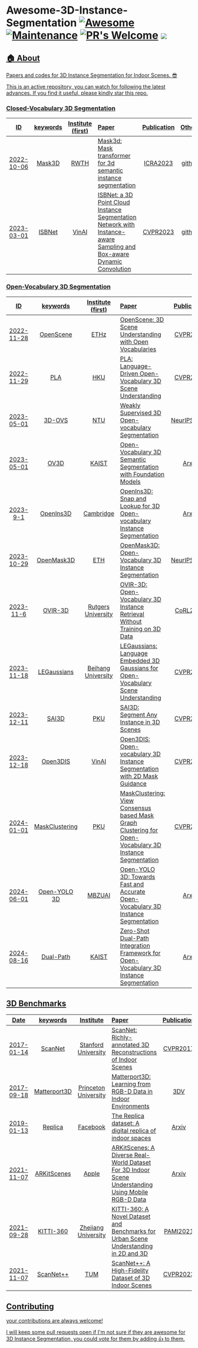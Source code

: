 
# Awesome-3D-Instance-Segmentation [![Awesome](https://awesome.re/badge.svg)](https://awesome.re) [![Maintenance](https://img.shields.io/badge/Maintained%3F-yes-green.svg)](https://GitHub.com/Naereen/StrapDown.js/graphs/commit-activity) [![PR's Welcome](https://img.shields.io/badge/PRs-welcome-brightgreen.svg?style=flat)](http://makeapullrequest.com)  <a href="" target='_blank'><img src="https://visitor-badge.laobi.icu/badge?page_id=activevisionlab.llm3d&left_color=gray&right_color=blue">

## 🏠 About
Papers and codes for 3D Instance Segmentation for Indoor Scenes. 😎 

This is an active repository, you can watch for following the latest advances. If you find it useful, please kindly star this repo.


### Closed-Vocabulary 3D Segmentation
|  ID |       keywords       |    Institute (first)    | Paper                                                                                                                                                                               | Publication | Others |
| :-----: | :------------------: | :--------------: | :---------------------------------------------------------------------------------------------------------------------------------------------------------------------------------- | :---------: | :---------: 
| 2022-10-06 |  Mask3D |    RWTH  | [Mask3d: Mask transformer for 3d semantic instance segmentation](https://arxiv.org/pdf/2312.11557.pdf)                                                                                | ICRA2023 | [github](https://github.com/JonasSchult/Mask3D) |
| 2023-03-01 |  ISBNet |    VinAI  | [ISBNet: a 3D Point Cloud Instance Segmentation Network with Instance-aware Sampling and Box-aware Dynamic Convolution](https://arxiv.org/abs/2303.00246)                                                                                | CVPR2023 | [github](https://github.com/VinAIResearch/ISBNet) |


### Open-Vocabulary 3D Segmentation
|  ID |       keywords       |    Institute (first)    | Paper                                                                                                                                                                               | Publication | Others |
| :-----: | :------------------: | :--------------: | :---------------------------------------------------------------------------------------------------------------------------------------------------------------------------------- | :---------: | :---------: 
| 2022-11-28 |       OpenScene       |      ETHz      | [OpenScene: 3D Scene Understanding with Open Vocabularies](https://arxiv.org/pdf/2211.15654.pdf)                                                             |   CVPR2023  | [github](https://github.com/pengsongyou/openscene) |                                                                 | OpenReview | [github]() |
| 2022-11-29 |        PLA        |     HKU    | [PLA: Language-Driven Open-Vocabulary 3D Scene Understanding](https://arxiv.org/pdf/2211.16312.pdf)       |CVPR2023|  [github](https://github.com/CVMI-Lab/PLA) |
| 2023-05-01 |  3D-OVS |    NTU  | [Weakly Supervised 3D Open-vocabulary Segmentation](https://arxiv.org/pdf/2305.14093)                                                                                | NeurIPS2023 | [github](https://github.com/Kunhao-Liu/3D-OVS) |
| 2023-05-01 |  OV3D  |    KAIST  | [Open-Vocabulary 3D Semantic Segmentation with Foundation Models](https://openaccess.thecvf.com/content/CVPR2024/papers/Jiang_Open-Vocabulary_3D_Semantic_Segmentation_with_Foundation_Models_CVPR_2024_paper.pdf)                                                                            | Arxiv | [project]() |
| 2023-9-1|  OpenIns3D |    Cambridge  | [OpenIns3D: Snap and Lookup for 3D Open-vocabulary Instance Segmentation](https://arxiv.org/pdf/2309.00616.pdf)                                                                                | Arxiv | [github](https://zheninghuang.github.io/OpenIns3D/) |                                                                 |   ICCV2023| [github]() |
| 2023-10-29|  OpenMask3D |    ETH  | [OpenMask3D: Open-Vocabulary 3D Instance Segmentation](https://openmask3d.github.io/static/pdf/openmask3d.pdf)                                                                                | NeurIPS2023 | [github](https://openmask3d.github.io/) |    
| 2023-11-6 |  OVIR-3D |    Rutgers University  | [OVIR-3D: Open-Vocabulary 3D Instance Retrieval Without Training on 3D Data](https://arxiv.org/pdf/2311.02873.pdf) | CoRL2023 | [github](https://github.com/shiyoung77/OVIR-3D/) |
| 2023-11-18 |  LEGaussians |    Beihang University  | [LEGaussians: Language Embedded 3D Gaussians for Open-Vocabulary Scene Understanding](https://arxiv.org/pdf/2311.18482.pdf)                                                                                | CVPR2024 | [github](https://github.com/buaavrcg/LEGaussians) |
| 2023-12-11 |  SAI3D |    PKU  | [SAI3D: Segment Any Instance in 3D Scenes](https://arxiv.org/pdf/2312.11557.pdf)                                                                                | CVPR2024 | [github](https://yd-yin.github.io/SAI3D) |
| 2023-12-18 |  Open3DIS |    VinAI  | [Open3DIS: Open-vocabulary 3D Instance Segmentation with 2D Mask Guidance](https://arxiv.org/pdf/2312.10671.pdf)                                                                                | CVPR2024 | [github](https://open3dis.github.io/) |
| 2024-01-01 |  MaskClustering |    PKU  | [MaskClustering: View Consensus based Mask Graph Clustering for Open-Vocabulary 3D Instance Segmentation](https://arxiv.org/pdf/2401.07745)         | CVPR2024 | [github](https://pku-epic.github.io/MaskClustering/) |
| 2024-06-01 |  Open-YOLO 3D |    MBZUAI  | [Open-YOLO 3D: Towards Fast and Accurate Open-Vocabulary 3D Instance Segmentation](https://arxiv.org/html/2406.02548v1)                                                                            | Arxiv | [github](https://github.com/aminebdj/OpenYOLO3D) |
| 2024-08-16 |  Dual-Path |    KAIST  | [Zero-Shot Dual-Path Integration Framework for Open-Vocabulary 3D Instance Segmentation](https://openaccess.thecvf.com/content/CVPR2024W/OpenSUN3D/papers/Ton_Zero-Shot_Dual-Path_Integration_Framework_for_Open-Vocabulary_3D_Instance_Segmentation_CVPRW_2024_paper.pdf)                                                                            | Arxiv | [project]() |


## 3D Benchmarks
|  Date |       keywords       |    Institute    | Paper                                                                                                                                                                               | Publication | Others |
| :-----: | :------------------: | :--------------: | :---------------------------------------------------------------------------------------------------------------------------------------------------------------------------------- | :---------: | :---------: 
| 2017-01-14 | ScanNet | Stanford University | [ScanNet: Richly-annotated 3D Reconstructions of Indoor Scenes](https://arxiv.org/abs/1702.04405) | CVPR2017| [github](https://github.com/ScanNet/ScanNet) |
| 2017-09-18 | Matterport3D | Princeton University | [Matterport3D: Learning from RGB-D Data in Indoor Environments](https://niessner.github.io/Matterport/) | 3DV| [github](https://niessner.github.io/Matterport/) |
| 2019-01-13 | Replica | Facebook | [The Replica dataset: A digital replica of indoor spaces](https://arxiv.org/pdf/1906.05797) | Arxiv| [github](https://github.com/facebookresearch/Replica-Dataset/) |
| 2021-11-07 | ARKitScenes | Apple | [ARKitScenes: A Diverse Real-World Dataset For 3D Indoor Scene Understanding Using Mobile RGB-D Data](https://arxiv.org/abs/2111.08897) | Arxiv| [github](https://github.com/apple/ARKitScenes) |
| 2021-09-28 | KITTI-360 | Zhejiang University | [KITTI-360: A Novel Dataset and Benchmarks for Urban Scene Understanding in 2D and 3D](https://www.cvlibs.net/datasets/kitti-360/) | PAMI2021| [project](https://www.cvlibs.net/datasets/kitti-360/) |
| 2021-11-07 | ScanNet++ | TUM | [ScanNet++: A High-Fidelity Dataset of 3D Indoor Scenes](https://arxiv.org/abs/2308.11417) | CVPR2023| [github](https://cy94.github.io/scannetpp/) |



## Contributing

your contributions are always welcome!

I will keep some pull requests open if I'm not sure if they are awesome for 3D Instance Segmentation, you could vote for them by adding 👍 to them.
